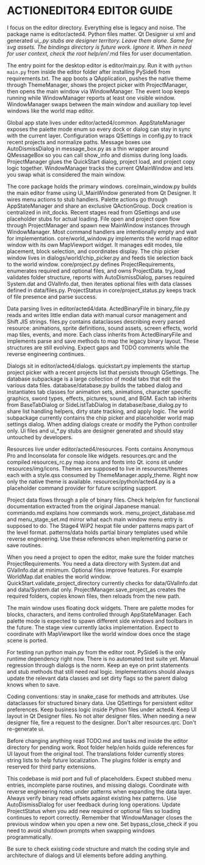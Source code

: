 # ACTIONEDITOR4 EDITOR GUIDE
I focus on the editor directory. Everything else is legacy and noise. The package name is editor/acted4. Python files matter. Qt Designer ui xml and generated ui_*.py stubs are designer territory. Leave them alone. Same for svg assets. The bindings directory is future work. Ignore it. When in need for user context, check the root help/en/*.md files for user documentation.

The entry point for the desktop editor is editor/main.py. Run it with `python main.py` from inside the editor folder after installing PySide6 from requirements.txt. The app boots a QApplication, pushes the native theme through ThemeManager, shows the project picker with ProjectManager, then opens the main window via WindowManager. The event loop keeps running while WindowManager reports at least one visible window. WindowManager swaps between the main window and auxiliary top level windows like the world map editor.

Global app state lives under editor/acted4/common. AppStateManager exposes the palette mode enum so every dock or dialog can stay in sync with the current layer. Configuration wraps QSettings in config.py to track recent projects and normalize paths. Message boxes use AutoDismissDialog in message_box.py as a thin wrapper around QMessageBox so you can call show_info and dismiss during long loads. ProjectManager glues the QuickStart dialog, project load, and project copy logic together. WindowManager tracks the current QMainWindow and lets you swap what is considered the main window.

The core package holds the primary windows. core/main_window.py builds the main editor frame using Ui_MainWindow generated from Qt Designer. It wires menu actions to stub handlers. Palette actions go through AppStateManager and share an exclusive QActionGroup. Dock creation is centralized in init_docks. Recent stages read from QSettings and use placeholder stubs for actual loading. File open and project open flow through ProjectManager and spawn new MainWindow instances through WindowManager. Most command handlers are intentionally empty and wait for implementation. core/world_window.py implements the world map editor window with its own MapViewport widget. It manages edit modes, tile placement, block selection, and coordinates display. The chip picker window lives in dialogs/world/chip_picker.py and feeds tile selection back to the world window. core/project.py defines ProjectRequirements, enumerates required and optional files, and owns ProjectData. try_load validates folder structure, reports with AutoDismissDialog, parses required System.dat and GValInfo.dat, then iterates optional files with data classes defined in data/files.py. ProjectStatus in core/project_status.py keeps track of file presence and parse success.

Data parsing lives in editor/acted4/data. ActedBinaryFile in binary_file.py reads and writes little endian data with manual cursor management and Shift JIS strings. files.py contains dataclasses describing every parsed resource: animations, sprite definitions, sound assets, screen effects, world map tiles, events, and more. Each class inherits from ActedBinaryFile and implements parse and save methods to map the legacy binary layout. These structures are still evolving. Expect gaps and TODO comments while the reverse engineering continues.

Dialogs sit in editor/acted4/dialogs. quickstart.py implements the startup project picker with a recent projects list that persists through QSettings. The database subpackage is a large collection of modal tabs that edit the various data files. database/database.py builds the tabbed dialog and instantiates tab classes for animation sets, animations, character specific graphics, sword types, effects, pictures, sound, and BGM. Each tab inherits from BaseTabDialog or SideListTabDialog in database/base_dialog.py to share list handling helpers, dirty state tracking, and apply logic. The world subpackage currently contains the chip picker and placeholder world map settings dialog. When adding dialogs create or modify the Python controller only. Ui files and ui_*.py stubs are designer generated and should stay untouched by developers.

Resources live under editor/acted4/resources. Fonts contains Anonymous Pro and Inconsolata for console like widgets. resources.qrc and the compiled resources_rc.py map icons and fonts into Qt. icons sit under resources/img/icons. Themes are supposed to live in resources/themes each with a style.qss consumed by ThemeManager.apply_theme. Right now only the native theme is available. resources/python/acted4.py is a placeholder command provider for future scripting support.

Project data flows through a pile of binary files. Check help/en for functional documentation extracted from the original Japanese manual. commando.md explains how commands work. menu_project_database.md and menu_stage_set.md mirror what each main window menu entry is supposed to do. The Stage4 WiP2 hexpat file under patterns maps part of the level format. patterns/data holds partial binary templates used while reverse engineering. Use these references when implementing parse or save routines.

When you need a project to open the editor, make sure the folder matches ProjectRequirements. You need a data directory with System.dat and GValInfo.dat at minimum. Optional files improve features. For example WorldMap.dat enables the world window. QuickStart.validate_project_directory currently checks for data/GValInfo.dat and data/System.dat only. ProjectManager.save_project_as creates the required folders, copies known files, then reloads from the new path.

The main window uses floating dock widgets. There are palette modes for blocks, characters, and items controlled through AppStateManager. Each palette mode is expected to spawn different side windows and toolbars in the future. The stage view currently lacks implementation. Expect to coordinate with MapViewport like the world window does once the stage scene is ported.

For testing run python main.py from the editor root. PySide6 is the only runtime dependency right now. There is no automated test suite yet. Manual regression through dialogs is the norm. Keep an eye on print statements and stub methods that still need real logic. Implementations should always update the relevant data classes and set dirty flags so the parent dialog knows when to save.

Coding conventions: stay in snake_case for methods and attributes. Use dataclasses for structured binary data. Use QSettings for persistent editor preferences. Keep business logic inside Python files under acted4. Keep UI layout in Qt Designer files. No not alter designer files. When needing a new designer file, fire a request to the designer. Don't alter resources.qrc. Don't re-generate ui.

Before changing anything read TODO.md and tasks.md inside the editor directory for pending work. Root folder help/en holds guide references for UI layout from the original tool. The translations folder currently stores string lists to help future localization. The plugins folder is empty and reserved for third party extensions.

This codebase is mid port and full of placeholders. Expect stubbed menu entries, incomplete parse routines, and missing dialogs. Coordinate with reverse engineering notes under patterns when expanding the data layer. Always verify binary read offsets against existing hex patterns. Use AutoDismissDialog for user feedback during long operations. Update ProjectStatus when you add new required or optional files so loading continues to report correctly. Remember that WindowManager closes the previous window when you open a new one. Set bypass_close_check if you need to avoid shutdown prompts when swapping windows programmatically.

Be sure to check existing code structure and match the coding style and architecture of dialogs and UI elements before adding anything. 